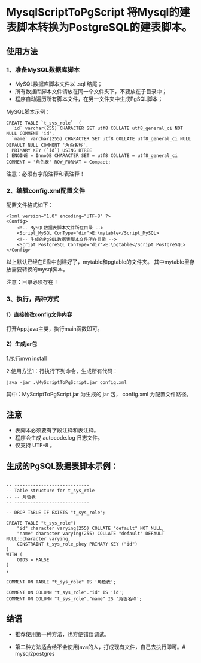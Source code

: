 # MysqlScriptToPgScript 将Mysql的建表脚本转换为PostgreSQL的建表脚本。


## 使用方法
### 1、准备MySQL数据库脚本
* MySQL数据库脚本文件以 .sql 结尾；
* 所有数据库脚本文件请放在同一个文件夹下，不要放在子目录中；
* 程序自动遍历所有脚本文件，在另一文件夹中生成PgSQL脚本；

MySQL脚本示例：
```
CREATE TABLE `t_sys_role`  (
  `id` varchar(255) CHARACTER SET utf8 COLLATE utf8_general_ci NOT NULL COMMENT 'id',
  `name` varchar(255) CHARACTER SET utf8 COLLATE utf8_general_ci NULL DEFAULT NULL COMMENT '角色名称',
  PRIMARY KEY (`id`) USING BTREE
) ENGINE = InnoDB CHARACTER SET = utf8 COLLATE = utf8_general_ci COMMENT = '角色表' ROW_FORMAT = Compact;
```

注意：必须有字段注释和表注释！

### 2、编辑config.xml配置文件
配置文件格式如下：

```
<?xml version="1.0" encoding="UTF-8" ?>
<Config>
    <!-- MySQL数据表脚本文件所在目录 -->
    <Script_MySQL ConType="dir">E:\mytable</Script_MySQL>
    <!-- 生成的PgSQL数据表脚本文件所在目录 -->
    <Script_PostgreSQL ConType="dir">E:\pgtable</Script_PostgreSQL>
</Config>
```
以上默认已经在E盘中创建好了，mytable和pgtable的文件夹。
其中mytable里存放需要转换的mysql脚本。

注意：目录必须存在！


### 3、执行，两种方式
#### 1）直接修改config文件内容
打开App.java主类，执行main函数即可。



#### 2）生成jar包
1.执行mvn install

2.使用方法1：行执行下列命令，生成所有代码：

```
java -jar .\MyScriptToPgScript.jar config.xml
```

其中：MyScriptToPgScript.jar 为生成的 jar 包， config.xml 为配置文件路径。

## 注意
* 表脚本必须要有字段注释和表注释。
* 程序会生成 autocode.log 日志文件。
* 仅支持 UTF-8 。


## 生成的PgSQL数据表脚本示例：

```

-- ----------------------------
-- Table structure for t_sys_role
-- -- 角色表
-- ----------------------------

-- DROP TABLE IF EXISTS "t_sys_role";

CREATE TABLE "t_sys_role"(
	"id" character varying(255) COLLATE "default" NOT NULL,
	"name" character varying(255) COLLATE "default" DEFAULT NULL::character varying,
	CONSTRAINT t_sys_role_pkey PRIMARY KEY ("id")
)
WITH (
    OIDS = FALSE
)
;

COMMENT ON TABLE "t_sys_role" IS '角色表';

COMMENT ON COLUMN "t_sys_role"."id" IS 'id';
COMMENT ON COLUMN "t_sys_role"."name" IS '角色名称';

```


## 结语

* 推荐使用第一种方法，也方便错误调试。

* 第二种方法适合给不会使用java的人，打成现有文件，自己去执行即可。# mysql2postgres
